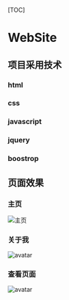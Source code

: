 [TOC]

# WebSite

## 项目采用技术

### html

### css

### javascript

### jquery

### boostrop

## 页面效果

### 主页

![主页](https://cdn.jsdelivr.net/gh/yesyestoday2020/blog_images@main/WebSite项目/xxx.6ox0r33gzxk0.png)

### 关于我

![avatar](https://cdn.jsdelivr.net/gh/yesyestoday2020/blog_images@main/WebSite项目/screencapture-localhost-5001-About-2021-07-20-13_01_19.1k5369k9ipds.png)

### 查看页面

![avatar](https://cdn.jsdelivr.net/gh/yesyestoday2020/blog_images@main/WebSite项目/screencapture-localhost-5001-See-2021-07-20-13_06_29.w78dmof5usw.png)
